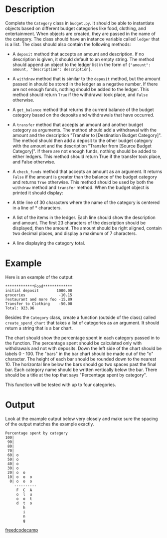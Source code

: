 # Description

Complete the ```Category``` class in ```budget.py```. It should be able to instantiate objects based on different budget categories like food, clothing, and entertainment. When objects are created, they are passed in the name of the category. The class should have an instance variable called ```ledger``` that is a list. The class should also contain the following methods:

* A ```deposit``` method that accepts an amount and description. If no description is given, it should default to an empty string. The method should append an object to the ledger list in the form of ```{"amount": amount, "description": description}.```
* A ```withdraw``` method that is similar to the ```deposit``` method, but the amount passed in should be stored in the ledger as a negative number. If there are not enough funds, nothing should be added to the ledger. This method should return ```True``` if the withdrawal took place, and ```False``` otherwise.
* A ```get_balance``` method that returns the current balance of the budget category based on the deposits and withdrawals that have occurred.
* A ```transfer``` method that accepts an amount and another budget category as arguments. The method should add a withdrawal with the amount and the description "Transfer to [Destination Budget Category]". The method should then add a deposit to the other budget category with the amount and the description "Transfer from [Source Budget Category]". If there are not enough funds, nothing should be added to either ledgers. This method should return True if the transfer took place, and False otherwise.
* A ```check_funds``` method that accepts an amount as an argument. It returns ```False``` if the amount is greater than the balance of the budget category and returns ```True``` otherwise. This method should be used by both the ```withdraw``` method and ```transfer``` method.
When the budget object is printed it should display:

* A title line of 30 characters where the name of the category is centered in a line of * characters.
* A list of the items in the ledger. Each line should show the description and amount. The first 23 characters of the description should be displayed, then the amount. The amount should be right aligned, contain two decimal places, and display a maximum of 7 characters.
* A line displaying the category total.

# Example
Here is an example of the output:
```
*************Food*************
initial deposit        1000.00
groceries               -10.15
restaurant and more foo -15.89
Transfer to Clothing    -50.00
Total: 923.96
```
Besides the ```Category``` class, create a function (outside of the class) called ```create_spend_chart``` that takes a list of categories as an argument. It should return a string that is a bar chart.

The chart should show the percentage spent in each category passed in to the function. The percentage spent should be calculated only with withdrawals and not with deposits. Down the left side of the chart should be labels 0 - 100. The "bars" in the bar chart should be made out of the "o" character. The height of each bar should be rounded down to the nearest 10. The horizontal line below the bars should go two spaces past the final bar. Each category name should be written vertically below the bar. There should be a title at the top that says "Percentage spent by category".

This function will be tested with up to four categories.

# Output
Look at the example output below very closely and make sure the spacing of the output matches the example exactly.

```
Percentage spent by category
100|          
 90|          
 80|          
 70|          
 60| o        
 50| o        
 40| o        
 30| o        
 20| o  o     
 10| o  o  o  
  0| o  o  o  
    ----------
     F  C  A  
     o  l  u  
     o  o  t  
     d  t  o  
        h     
        i     
        n     
        g     
```
[freedcodecamp](https://www.freecodecamp.org/learn/scientific-computing-with-python/scientific-computing-with-python-projects/budget-app)

